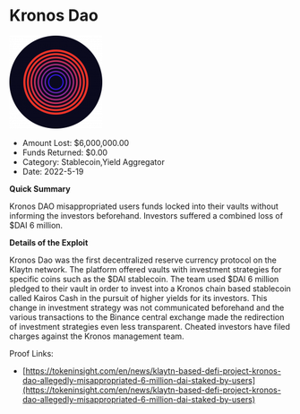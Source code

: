 # Kronos Dao
![Kronos Dao](/rektimages/Kronos-Dao.png)
- Amount Lost: $6,000,000.00
- Funds Returned: $0.00
- Category: Stablecoin,Yield Aggregator
- Date: 2022-5-19

**Quick Summary**

Kronos DAO misappropriated users funds locked into their vaults without informing the investors beforehand. Investors suffered a combined loss of $DAI 6 million. 

  


 **Details of the Exploit**

Kronos Dao was the first decentralized reserve currency protocol on the Klaytn network. The platform offered vaults with investment strategies for specific coins such as the $DAI stablecoin. The team used $DAI 6 million pledged to their vault in order to invest into a Kronos chain based stablecoin called Kairos Cash in the pursuit of higher yields for its investors. This change in investment strategy was not communicated beforehand and the various transactions to the Binance central exchange made the redirection of investment strategies even less transparent. Cheated investors have filed charges against the Kronos management team.

  



Proof Links:
- [https://tokeninsight.com/en/news/klaytn-based-defi-project-kronos-dao-allegedly-misappropriated-6-million-dai-staked-by-users](https://tokeninsight.com/en/news/klaytn-based-defi-project-kronos-dao-allegedly-misappropriated-6-million-dai-staked-by-users)


